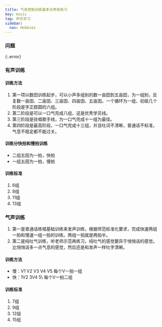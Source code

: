 ```yaml
---
title: 气息控制训练基本功考核练习
key: music
tag: 声乐学习
sidebar:
  nav: Hobbies
---
```


### 问题

{:.error}

<!--more-->

### 有声训练

#### 训练方法

1. 第一项以数田训练起步，可以小声多组别的数一亩田到五亩田，为一组别，反复数一亩田、二亩田、三亩田、四亩田、五亩田。一个循环为一组，初级几个阶段是字正腔圆的六组。
2. 第二阶段是可以一口气完成八组，这是优秀学员线。
3. 第三阶段是驻唱歌手线，为一口气完成十一组为最佳。
4. 第四阶段是最高阶段，一口气完成十三组，并且吐词不清晰，普通话不标准，气息不稳定都不能过关。

#### 训练分快拍和慢拍训练

* 二组五田为一拍，快拍
* 一组五田为一拍，慢拍

#### 训练标准

1. 6组
2. 8组
3. 11组
4. 13组


### 气声训练

1. 第一是普通话练唱基础训练来发声训练，根据师范标准化要求，完成快速两组一拍和慢速一组一拍的训练。两组一拍就是两拍半。
2. 第二是纯吐气训练，听老师示范再练习，纯吐气的感觉要异于悄悄话的感觉。比悄悄话多一点气息的感觉，然后还是和发声一样吐字清晰。

#### 训练方法

* 慢：V1 V2 V3 V4 V5 每个V一拍一组
* 快：1V2 3V4 5\ 每个V一拍二组

#### 训练标准
1. 7组
2. 9组
3. 12组
4. 15组
